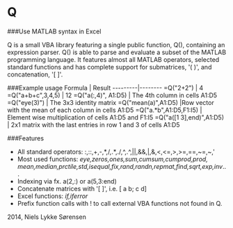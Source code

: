 Q 
====

###Use MATLAB syntax in Excel

Q is a small VBA library featuring a single public function, Q(), containing an expression parser.
Q() is able to parse and evaluate a subset of the MATLAB programming language.
It features almost all MATLAB operators, selected standard functions and has complete support for submatrices, '( )', and concatenation, '[ ]'.

###Example usage
 Formula | Result 
---------|--------
=Q("2+2") | 4 
=Q("a+b+c",3,4,5) | 12
=Q("a(:,4)", A1:D5) | The 4th column in cells A1:D5
=Q("eye(3)")  |  The 3x3 identity matrix
=Q("mean(a)",A1:D5)      |Row vector with the mean of each column in cells A1:D5
=Q("a.*b",A1:D5,F1:I5)   | Element wise multiplication of cells A1:D5 and F1:I5
=Q("a([1 3],end)",A1:D5) | 2x1 matrix with the last entries in row 1 and 3 of cells A1:D5

###Features
  - All standard operators: :,::,+,-,\*,/,.*,./,^,.^,||,&&,|,&,<,<=,>,>=,==,~=,~,'
  - Most used functions: <i>eye,zeros,ones,sum,cumsum,cumprod,prod,
    mean,median,prctile,std,isequal,fix,rand,randn,repmat,find,sqrt,exp,inv</i>...
  - Indexing via fx. a(2,:) or a(5,3:end)
  - Concatenate matrices with '[ ]', i.e. [ a b; c d]
  - Excel functions: <i>if,iferror</i>
  - Prefix function calls with ! to call external VBA functions not found in Q.

2014, Niels Lykke Sørensen
